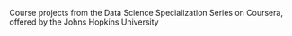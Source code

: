 Course projects from the Data Science Specialization Series on Coursera, offered by the Johns Hopkins University
